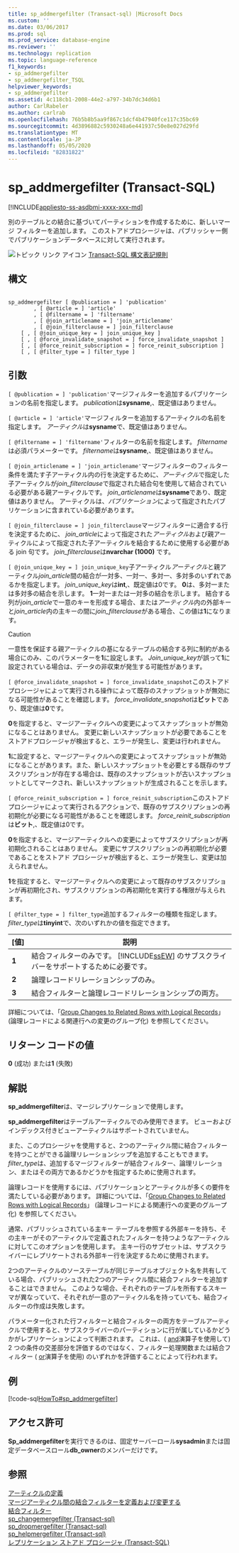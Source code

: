```yaml
---
title: sp_addmergefilter (Transact-sql) |Microsoft Docs
ms.custom: ''
ms.date: 03/06/2017
ms.prod: sql
ms.prod_service: database-engine
ms.reviewer: ''
ms.technology: replication
ms.topic: language-reference
f1_keywords:
- sp_addmergefilter
- sp_addmergefilter_TSQL
helpviewer_keywords:
- sp_addmergefilter
ms.assetid: 4c118cb1-2008-44e2-a797-34b7dc34d6b1
author: CarlRabeler
ms.author: carlrab
ms.openlocfilehash: 76b5b8b5aa9f867c1dcf4b47940fce117c35bc69
ms.sourcegitcommit: 4d3896882c5930248a6e441937c50e8e027d29fd
ms.translationtype: MT
ms.contentlocale: ja-JP
ms.lasthandoff: 05/05/2020
ms.locfileid: "82831822"
---
```

# <a name="sp_addmergefilter-transact-sql"></a>sp_addmergefilter (Transact-SQL)
[!INCLUDE[appliesto-ss-asdbmi-xxxx-xxx-md](../../includes/appliesto-ss-asdbmi-xxxx-xxx-md.md)]

  別のテーブルとの結合に基づいてパーティションを作成するために、新しいマージ フィルターを追加します。 このストアドプロシージャは、パブリッシャー側でパブリケーションデータベースに対して実行されます。  
  
 ![トピック リンク アイコン](../../database-engine/configure-windows/media/topic-link.gif "トピック リンク アイコン") [Transact-SQL 構文表記規則](../../t-sql/language-elements/transact-sql-syntax-conventions-transact-sql.md)  
  
## <a name="syntax"></a>構文  
  
```  
  
sp_addmergefilter [ @publication = ] 'publication'   
        , [ @article = ] 'article'   
        , [ @filtername = ] 'filtername'   
        , [ @join_articlename = ] 'join_articlename'   
        , [ @join_filterclause = ] join_filterclause  
    [ , [ @join_unique_key = ] join_unique_key ]  
    [ , [ @force_invalidate_snapshot = ] force_invalidate_snapshot ]  
    [ , [ @force_reinit_subscription = ] force_reinit_subscription ]  
    [ , [ @filter_type = ] filter_type ]  
```  
  
## <a name="arguments"></a>引数  
`[ @publication = ] 'publication'`マージフィルターを追加するパブリケーションの名前を指定します。 *publication*は**sysname**,、既定値はありません。  
  
`[ @article = ] 'article'`マージフィルターを追加するアーティクルの名前を指定します。 *アーティクル*は**sysname**で、既定値はありません。  
  
`[ @filtername = ] 'filtername'`フィルターの名前を指定します。 *filtername*は必須パラメーターです。 *filtername*は**sysname**,、既定値はありません。  
  
`[ @join_articlename = ] 'join_articlename'`マージフィルターのフィルター条件を満たす子アーティクル内の行を決定するために、*アーティクル*で指定した子アーティクルが*join_filterclause*で指定された結合句を使用して結合されている必要がある親アーティクルです。 *join_articlename*は**sysname**であり、既定値はありません。 アーティクルは、*パブリケーション*によって指定されたパブリケーションに含まれている必要があります。  
  
`[ @join_filterclause = ] join_filterclause`マージフィルターに適合する行を決定するために、 *join_article*によって指定された*アーティクル*および親アーティクルによって指定された子アーティクルを結合するために使用する必要がある join 句です。 *join_filterclause*は**nvarchar (1000)** です。  
  
`[ @join_unique_key = ] join_unique_key`子アーティクル*アーティクル*と親アーティクル*join_article*間の結合が一対多、一対一、多対一、多対多のいずれであるかを指定します。 *join_unique_key*は**int**,、既定値は0です。 **0**は、多対一または多対多の結合を示します。 **1**一対一または一対多の結合を示します。 結合する列が*join_article*で一意のキーを形成する場合、または*アーティクル*内の外部キーと*join_article*内の主キーの間に*join_filterclause*がある場合、この値は**1**になります。  
  
> [!CAUTION]  
>  一意性を保証する親アーティクルの基になるテーブルの結合する列に制約がある場合にのみ、このパラメーターを**1**に設定します。 *Join_unique_key*が誤って**1**に設定されている場合は、データの非収束が発生する可能性があります。  
  
`[ @force_invalidate_snapshot = ] force_invalidate_snapshot`このストアドプロシージャによって実行される操作によって既存のスナップショットが無効になる可能性があることを確認します。 *force_invalidate_snapshot*は**ビット**であり、既定値は**0**です。  
  
 **0**を指定すると、マージアーティクルへの変更によってスナップショットが無効になることはありません。 変更に新しいスナップショットが必要であることをストアドプロシージャが検出すると、エラーが発生し、変更は行われません。  
  
 **1**に設定すると、マージアーティクルへの変更によってスナップショットが無効になることがあります。また、新しいスナップショットを必要とする既存のサブスクリプションが存在する場合は、既存のスナップショットが古いスナップショットとしてマークされ、新しいスナップショットが生成されることを示します。  
  
`[ @force_reinit_subscription = ] force_reinit_subscription`このストアドプロシージャによって実行されるアクションで、既存のサブスクリプションの再初期化が必要になる可能性があることを確認します。 *force_reinit_subscription*は**ビット**,、既定値は0です。  
  
 **0**を指定すると、マージアーティクルへの変更によってサブスクリプションが再初期化されることはありません。 変更にサブスクリプションの再初期化が必要であることをストアド プロシージャが検出すると、エラーが発生し、変更は加えられません。  
  
 **1**を指定すると、マージアーティクルへの変更によって既存のサブスクリプションが再初期化され、サブスクリプションの再初期化を実行する権限が与えられます。  
  
`[ @filter_type = ] filter_type`追加するフィルターの種類を指定します。 *filter_type*は**tinyint**で、次のいずれかの値を指定できます。  
  
|[値]|説明|  
|-----------|-----------------|  
|**1**|結合フィルターのみです。 [!INCLUDE[ssEW](../../includes/ssew-md.md)] のサブスクライバーをサポートするために必要です。|  
|**2**|論理レコードリレーションシップのみ。|  
|**3**|結合フィルターと論理レコードリレーションシップの両方。|  
  
 詳細については、「[Group Changes to Related Rows with Logical Records](../../relational-databases/replication/merge/group-changes-to-related-rows-with-logical-records.md)」 (論理レコードによる関連行への変更のグループ化) を参照してください。  
  
## <a name="return-code-values"></a>リターン コードの値  
 **0** (成功) または**1** (失敗)  
  
## <a name="remarks"></a>解説  
 **sp_addmergefilter**は、マージレプリケーションで使用します。  
  
 **sp_addmergefilter**はテーブルアーティクルでのみ使用できます。 ビューおよびインデックス付きビューアーティクルはサポートされていません。  
  
 また、このプロシージャを使用すると、2つのアーティクル間に結合フィルターを持つことができる論理リレーションシップを追加することもできます。 *filter_type*は、追加するマージフィルターが結合フィルター、論理リレーション、またはその両方であるかどうかを指定するために使用されます。  
  
 論理レコードを使用するには、パブリケーションとアーティクルが多くの要件を満たしている必要があります。 詳細については、「[Group Changes to Related Rows with Logical Records](../../relational-databases/replication/merge/group-changes-to-related-rows-with-logical-records.md)」 (論理レコードによる関連行への変更のグループ化) を参照してください。  
  
 通常、パブリッシュされている主キー テーブルを参照する外部キーを持ち、その主キーがそのアーティクルで定義されたフィルターを持つようなアーティクルに対してこのオプションを使用します。 主キー行のサブセットは、サブスクライバーにレプリケートされる外部キー行を決定するために使用されます。  
  
 2つのアーティクルのソーステーブルが同じテーブルオブジェクト名を共有している場合、パブリッシュされた2つのアーティクル間に結合フィルターを追加することはできません。 このような場合、それぞれのテーブルを所有するスキーマが異なっていて、それぞれが一意のアーティクル名を持っていても、結合フィルターの作成は失敗します。  
  
 パラメーター化された行フィルターと結合フィルターの両方をテーブルアーティクルで使用すると、サブスクライバーのパーティションに行が属しているかどうかがレプリケーションによって判断されます。 これは、( [and](../../t-sql/language-elements/and-transact-sql.md)演算子を使用して) 2 つの条件の交差部分を評価するのではなく、フィルター処理関数または結合フィルター ( [or](../../t-sql/language-elements/or-transact-sql.md)演算子を使用) のいずれかを評価することによって行われます。  
  
## <a name="example"></a>例  
 [!code-sql[HowTo#sp_addmergefilter](../../relational-databases/replication/codesnippet/tsql/sp-addmergefilter-transa_1.sql)]  
  
## <a name="permissions"></a>アクセス許可  
 **Sp_addmergefilter**を実行できるのは、固定サーバーロール**sysadmin**または固定データベースロール**db_owner**のメンバーだけです。  
  
## <a name="see-also"></a>参照  
 [アーティクルの定義](../../relational-databases/replication/publish/define-an-article.md)   
 [マージアーティクル間の結合フィルターを定義および変更する](../../relational-databases/replication/publish/define-and-modify-a-join-filter-between-merge-articles.md)   
 [結合フィルター](../../relational-databases/replication/merge/join-filters.md)   
 [sp_changemergefilter &#40;Transact-sql&#41;](../../relational-databases/system-stored-procedures/sp-changemergefilter-transact-sql.md)   
 [sp_dropmergefilter &#40;Transact-sql&#41;](../../relational-databases/system-stored-procedures/sp-dropmergefilter-transact-sql.md)   
 [sp_helpmergefilter &#40;Transact-sql&#41;](../../relational-databases/system-stored-procedures/sp-helpmergefilter-transact-sql.md)   
 [レプリケーション ストアド プロシージャ &#40;Transact-SQL&#41;](../../relational-databases/system-stored-procedures/replication-stored-procedures-transact-sql.md)  
  
  
